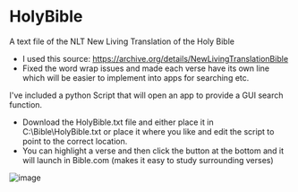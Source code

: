 # HolyBible
A text file of the NLT New Living Translation of the Holy Bible
 * I used this source:  https://archive.org/details/NewLivingTranslationBible
 * Fixed the word wrap issues and made each verse have its own line which will be easier to implement into apps for searching etc.

I've included a python Script that will open an app to provide a GUI search function.
 * Download the HolyBible.txt file and either place it in C:\Bible\HolyBible.txt or place it where you like and edit the script to point to the correct location.
 * You can highlight a verse and then click the button at the bottom and it will launch in Bible.com (makes it easy to study surrounding verses)


![image](https://github.com/user-attachments/assets/1207eb6f-9665-4d0b-a3f6-60c85b9a90c9)

   
